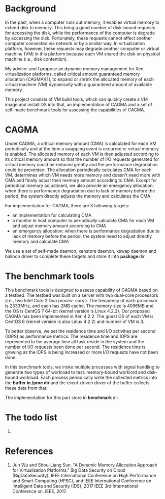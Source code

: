 # Background

In the past, when a computer runs out memory, it enables virtual memory to extend disk to memory. This bring a good number of disk-bound requests for accessing the disk, while the performance of the computer is degrade by accessing the disk. Fortunately, these requests cannot affect another computer connected via network or by a similar way. In virtualization platform, however, these requests may degrade another computer or virtual machine (VM) in this platform because each VM shared the disk on physical machine (i.e., disk contention).

My advicer and I propose an dynamic memory management for Xen virtualization platforms, called critical amount guaranteed memory allocation (CAGMA)[1], to expand or shrink the allocated memory of each virtual machine (VM) dynamically with a guaranteed amount of available memory. 

This project consists of VM build tools, which can quickly create a VM image and install OS into that, an implementation of CAGMA and a set of self-made benchmark tools for assessing the capabilities of CAGMA.

# CAGMA

Under CAGMA, a critical memory amount (CMA) is calculated for each VM periodically and at the time a swapping event is occurred or virtual memory is enabled. The allocated memory of each VM is then adjusted according to its critical memory amount so that the number of I/O requests generated for virtual memory could be reduced greatly and the performance degradation could be prevented. The allocation periodically calculates CMA for each VM, determines which VM needs more memory and doesn't need more with CMA and finally adjust their memory amount according to CMA. Except for periodical memory adjustment, we also provide an emergency allocation: when there is performance degradation due to lack of memory before the period, the system directly adjusts the memory and calculates the CMA.

For implementation for CAGMA, there are 3 following targets:
* an implementation for calculating CMA.
* a monitor in host computer to periodically calculate CMA for each VM and adjust memory amount according to CMA  
* an emergency allocation: when there is performance degradation due to lack of memory before the period, the system need to adjust directly memory and calculate CMA


We use a set of self-made daemon, xenstore daemon, kswap daemon and balloon driver to complete these targets and store it into <strong> package </strong> dir.

## 


# The benchmark tools

This benchmark tools is designed to assess capability of CAGMA based on a testbed. The testbed was built on a server with two dual-core processors (i.e., two Intel Core 2 Duo proces- sors ). The frequency of each processor is 2333MHz, and each has 2MB cache. The memory size is 4096MB and the OS is CentOS 7 64-bit (kernel version is Linux 4.2.2). Our proposed CAGMA has been implemented in Xen 4.2.2. The guest OS of each VM is CentOS 6 (kernel version is also Linux 4.2.2) and number of VM is 3.

To better observe, we set the <srong> residence time and I/O activities per second (IOPS) </strong> as performance metrics. The residence time and IOPS are represented to the average time all task reside in the system and the number of I/O requests been done per second. The residence time is growing as the IOPS is being increased or more I/O requests have not been done.

In this benchmark tools, we inoke multiple processes with signal handling to generate two types of workload to test: memory-bound worklord and disk-bound workload. Each process periodically write the collected metrics into the <strong> buffer in 
/proc dir </strong> and the event-driven driver of the buffer collects these data from that. 

The implementation for this part store in <strong> benchmark </strong> dir.

# The todo list
1. 


# References
1. Jun Wu and Shou-Liang Sun. "A Dynamic Memory Allocation Approach for Virtualization Platforms." Big Data Security on Cloud (BigDataSecurity), IEEE International Conference on High Performance and Smart Computing (HPSC), and IEEE International Conference on Intelligent Data and Security (IDS), 2017 IEEE 3rd International Conference on. IEEE, 2017.
